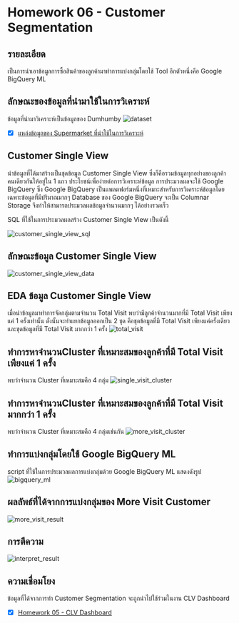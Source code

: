 # Homework 06 - Customer Segmentation

## รายละเอียด
เป็นการนำเอาข้อมูลการซื้อสินค้าของลูกค้ามาทำการแบ่งกลุ่มโดยใช้ Tool อีกตัวหนึ่งคือ Google BigQuery ML

## ลักษณะของข้อมูลที่นำมาใช้ในการวิเคราะห์
ข้อมูลที่นำมาวิเคราะห์เป็นข้อมูลของ Dumhumby
![dataset](./images/1_dataset.png)


- [x] [แหล่งข้อมูลของ Supermarket ที่นำใช้ในการวิเคราะห์](https://www.dunnhumby.com/source-files)

## Customer Single View
นำข้อมูลที่ได้มาสร้างเป็นชุดข้อมูล Customer Single View ซึ่งก็คือรวมข้อมูลทุกอย่างของลูกค้าคนเดียวกันให้อยู่ใน 1 แถว ประโยชน์เพื่อง่ายต่อการวิเคราะห์ข้อมูล การประมวลผลจะใช้ Google BigQuery ซึ่ง Google BigQuery เป็นแพลตฟอร์มหนึ่งที่เหมาะสำหรับการวิเคราะห์ข้อมูลโดยเฉพาะข้อมูลที่มีปริมาณมากๆ Database ของ Google BigQuery จะเป็น Columnar Storage จึงทำให้สามารถประมวลผลข้อมูลจำนวนมากๆ ได้อย่างรวดเร็ว

​​SQL ที่ใช้ในการประมวลผลสร้าง Customer Single View เป็นดังนี้

![customer_single_view_sql](./images/2_customer_single_view_sql.png)

## ลักษณะข้อมูล Customer Single View
![customer_single_view_data](./images/3_customer_single_view_data.png)

## EDA ข้อมูล ​Customer Single View
เมื่อนำข้อมูลมาทำการจัดกลุ่มตามจำนวน Total Visit พบว่ามีลูกค้าจำนวนมากที่มี Total Visit เพียงแค่ 1 ครั้งเท่านั้น ดั่งนั้นจะทำแยกข้อมูลออกเป็น 2 ชุด คือชุดข้อมูลที่มี Total Visit เพียงแค่ครั้งเดียว และชุดข้อมูลที่มี Total Visit มากกว่า 1 ครั้ง
![total_visit](./images/4_total_visit.png)

## ทำการหาจำนวน ​Cluster ที่เหมาะสมของลูกค้าที่มี Total Visit เพียงแค่ 1 ครั้ง
พบว่าจำนวน ​Cluster ที่เหมาะสมคือ 4 กลุ่ม
![single_visit_cluster](./images/5_single_visit_cluster.png)

## ทำการหาจำนวน ​Cluster ที่เหมาะสมของลูกค้าที่มี Total Visit มากกว่า 1 ครั้ง
พบว่าจำนวน ​Cluster ที่เหมาะสมคือ 4 กลุ่มเช่นกัน
![more_visit_cluster](./images/6_more_visit_cluster.png)

## ทำการแบ่งกลุ่มโดยใช้ Google BigQuery ML
script ที่ใช้ในการประมวลผลการแบ่งกลุ่มด้วย Google BigQuery ML แสดงดังรูป
![bigquery_ml](./images/7_bigquery_ml.png)


## ผลลัพธ์ที่ได้จากการแบ่งกลุ่มของ More Visit Customer
![more_visit_result](./images/9_more_visit_result.png)


## การตีความ
![interpret_result](./images/10_interpret_result.png)

## ความเชื่อมโยง
ข้อมูลที่ได้จากการทำ Customer Segmentation จะถูกนำไปใช้ร่วมในงาน CLV Dashboard
- [x] [Homework 05 - CLV Dashboard](../Homework%2005%20-%20CLV%20Dashboard)

